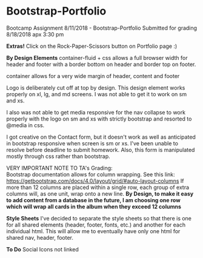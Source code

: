 # Bootstrap-Portfolio
Bootcamp Assignment 8/11/2018 - Bootstrap-Portfolio
Submitted for grading 8/18/2018 apx 3:30 pm

**Extras!**
Click on the Rock-Paper-Scissors button on Portfolio page :)

**By Design Elements**
container-fluid + css allows a full browser width for header and footer with a border bottom on header and border top on footer.

container allows for a very wide margin of header, content and footer

Logo is deliberately cut off at top by design.  This design element works properly on xl, lg, and md screens.  I was not able to get it to work on sm and xs.

I also was not able to get media responsive for the nav collapse to work properly with the logo on sm and xs with strictly bootstrap and resorted to @media in css.

I got creative on the Contact form, but it doesn't work as well as anticipated in bootstrap responsive when screen is sm or xs.  I've been unable to resolve before deadline to submit homework.  Also, this form is manipulated mostly through css rather than bootstrap.

VERY IMPORTANT NOTE TO TA's Grading:          
Bootstrap documentation allows for column wrapping.  See this link:  https://getbootstrap.com/docs/4.0/layout/grid/#auto-layout-columns
        If more than 12 columns are placed within a single row, each group of extra columns will, as one unit, wrap onto a new line.
        **By Design, to make it easy to add content from a database in the future, I am choosing one row which will wrap all cards in the album when they exceed 12 columns**


**Style Sheets**
I've decided to separate the style sheets so that there is one for all shared elements (header, footer, fonts, etc.) and another for each individual html.  This will allow me to eventually have only one html for shared nav, header, footer.

**To Do**
Social Icons not linked

